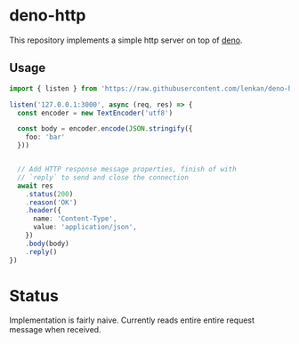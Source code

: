 # deno-http

This repository implements a simple http server on top of [deno](https://github.com/denoland/deno).

## Usage

```typescript
import { listen } from 'https://raw.githubusercontent.com/lenkan/deno-http/v0.0.2/src/http'

listen('127.0.0.1:3000', async (req, res) => {
  const encoder = new TextEncoder('utf8')

  const body = encoder.encode(JSON.stringify({
    foo: 'bar'
  }))


  // Add HTTP response message properties, finish of with
  // `reply` to send and close the connection
  await res
    .status(200)
    .reason('OK')
    .header({
      name: 'Content-Type',
      value: 'application/json',
    })
    .body(body)
    .reply()
})
```

# Status
Implementation is fairly naive. Currently reads entire entire request message when received.
